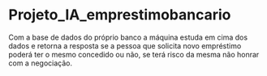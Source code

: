 # Projeto_IA_emprestimobancario
Com a base de dados do próprio banco a máquina estuda em cima dos dados e retorna a resposta se a pessoa que solicita novo empréstimo poderá ter o mesmo concedido ou não, se terá risco da mesma não honrar com a negociação.
